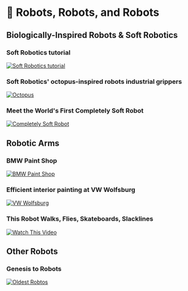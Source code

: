 # 🤖 Robots, Robots, and Robots


## Biologically-Inspired Robots & Soft Robotics

### Soft Robotics tutorial
[![Soft Robotics tutorial](http://img.youtube.com/vi/TyYW9BmMeSs/0.jpg)](https://youtu.be/TyYW9BmMeSs)

### Soft Robotics' octopus-inspired robots industrial grippers
[![Octopus](http://img.youtube.com/vi/X0XGure7mak/0.jpg)](https://www.youtube.com/watch?v=X0XGure7mak&ab_channel=TechCrunch)


### Meet the World's First Completely Soft Robot
[![Completely Soft Robot](http://img.youtube.com/vi/DfHehxz_-Hc/0.jpg)](https://youtu.be/DfHehxz_-Hc)

## Robotic Arms

### BMW Paint Shop
[![BMW Paint Shop](http://img.youtube.com/vi/O0ScFQ1rbe4/0.jpg)](
https://www.youtube.com/watch?v=O0ScFQ1rbe4&ab_channel=AutoMotoTV)

### Efficient interior painting at VW Wolfsburg 
[![VW Wolfsburg](http://img.youtube.com/vi/LHXEeSr0KAE/0.jpg)](https://youtu.be/LHXEeSr0KAE)


### This Robot Walks, Flies, Skateboards, Slacklines

[![Watch This Video](http://img.youtube.com/vi/H1_OpWiyijU/0.jpg)](https://www.youtube.com/watch?v=H1_OpWiyijU&ab_channel=Veritasium)


## Other Robots

### Genesis to Robots
[![Oldest Robtos](http://img.youtube.com/vi/uzM32wVTbsY/0.jpg)](https://youtu.be/uzM32wVTbsY)




